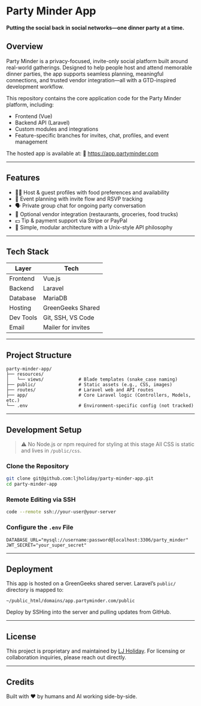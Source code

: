 # Party Minder App

**Putting the social back in social networks—one dinner party at a time.**

## Overview

Party Minder is a privacy-focused, invite-only social platform built around real-world gatherings. Designed to help people host and attend memorable dinner parties, the app supports seamless planning, meaningful connections, and trusted vendor integration—all with a GTD-inspired development workflow.

This repository contains the core application code for the Party Minder platform, including:

- Frontend (Vue)
- Backend API (Laravel)
- Custom modules and integrations
- Feature-specific branches for invites, chat, profiles, and event management

The hosted app is available at:
🔗 https://app.partyminder.com

---

## Features

- 🧑‍🍳 Host & guest profiles with food preferences and availability
- 📅 Event planning with invite flow and RSVP tracking
- 🗣️ Private group chat for ongoing party conversation
- 🛒 Optional vendor integration (restaurants, groceries, food trucks)
- 💵 Tip & payment support via Stripe or PayPal
- 🧘 Simple, modular architecture with a Unix-style API philosophy

---

## Tech Stack

| Layer       | Tech                |
|-------------|---------------------|
| Frontend    | Vue.js              |
| Backend     | Laravel             |
| Database    | MariaDB             |
| Hosting     | GreenGeeks Shared   |
| Dev Tools   | Git, SSH, VS Code   |
| Email       | Mailer for invites  |

---

## Project Structure

```
party-minder-app/
├── resources/
│   └── views/             # Blade templates (snake_case naming)
├── public/                # Static assets (e.g., CSS, images)
├── routes/                # Laravel web and API routes
├── app/                   # Core Laravel logic (Controllers, Models, etc.)
└── .env                   # Environment-specific config (not tracked)
```

---

## Development Setup

> ⚠️ No Node.js or npm required for styling at this stage
> All CSS is static and lives in `/public/css`.

### Clone the Repository

```bash
git clone git@github.com:ljholiday/party-minder-app.git
cd party-minder-app
```

### Remote Editing via SSH

```bash
code --remote ssh://your-user@your-server
```

### Configure the `.env` File

```env
DATABASE_URL="mysql://username:password@localhost:3306/party_minder"
JWT_SECRET="your_super_secret"
```

---

## Deployment

This app is hosted on a GreenGeeks shared server.
Laravel’s `public/` directory is mapped to:

```
~/public_html/domains/app.partyminder.com/public
```

Deploy by SSHing into the server and pulling updates from GitHub.

---

## License

This project is proprietary and maintained by [LJ Holiday](https://ljholiday.com).
For licensing or collaboration inquiries, please reach out directly.

---

## Credits

Built with ❤️ by humans and AI working side-by-side.
